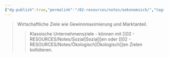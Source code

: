 ```yaml
---
{"dg-publish":true,"permalink":"/02-resources/notes/oekonomisch/","tags":["unternehmensziele/kategorien"],"noteIcon":"","updated":"2025-08-28T17:46:01.000+02:00"}
---
```


>Wirtschaftliche Ziele wie Gewinnmaximierung und Marktanteil.
>>Klassische Unternehmensziele - können mit [[02 - RESOURCES/Notes/Sozial\|Sozial]]en oder [[02 - RESOURCES/Notes/Ökologisch\|Ökologisch]]en Zielen kollidieren.